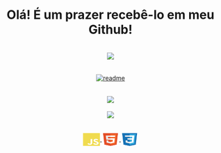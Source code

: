 <h1 align="center"> Olá! É um prazer recebê-lo em meu Github! </h1>

<br>

<div  align="center">
<div style="display: inline_block">
  <a align="center" href="https://www.linkedin.com/in/bruno-carv-tryber/" target="_blank"><img src="https://img.shields.io/badge/-LinkedIn-%230077B5?style=for-the-badge&logo=linkedin&logoColor=white" target="_blank"></a> 
</div>  

<br>

[![readme](https://github-readme-stats.vercel.app/api/pin/?username=brunocarv-dev&repo=brunocarv-dev&theme=react)](https://github.com/brunocarv-dev/brunocarv-dev1)

<br>

<div>
  <a href="https://github.com/brunocarv-dev">
  <img height="180em"   align="center" src="https://github-readme-stats.vercel.app/api?username=brunocarv-dev&show_icons=true&theme=react&include_all_commits=true&count_private=true" /> 
</div>    
    
<br>
  
<div>    
  <img height="180em"  align="center" src="https://github-readme-stats.vercel.app/api/top-langs/?username=brunocarv-dev&layout=compact&langs_count=7&theme=react" />
</div>
 
<br>

<div  align="center"> 
  <div style="display: inline_block"><br>
  <img align="center" alt="Rafa-Js" height="30" width="40" src="https://raw.githubusercontent.com/devicons/devicon/master/icons/javascript/javascript-plain.svg">
  <img align="center" alt="HTML" height="30" width="40" src="https://raw.githubusercontent.com/devicons/devicon/master/icons/html5/html5-original.svg">
  <img align="center" alt="CSS" height="30" width="40" src="https://raw.githubusercontent.com/devicons/devicon/master/icons/css3/css3-original.svg">
</div>
